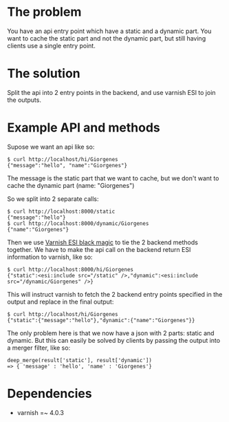 # The problem

You have an api entry point which have a static and a dynamic part.
You want to cache the static part and not the dynamic part, but still
having clients use a single entry point.

# The solution

Split the api into 2 entry points in the backend, and use varnish
ESI to join the outputs.

# Example API and methods

Supose we want an api like so:

    $ curl http://localhost/hi/Giorgenes
    {"message":"hello", "name":"Giorgenes"}

The message is the static part that we want to cache, but
we don't want to cache the dynamic part (name: "Giorgenes")

So we split into 2 separate calls:

    $ curl http://localhost:8000/static
    {"message":"hello"}
    $ curl http://localhost:8000/dynamic/Giorgenes
    {"name":"Giorgenes"}

Then we use [Varnish ESI black magic](https://www.varnish-cache.org/docs/4.0/users-guide/esi.html?highlight=esi_syntax)
to tie the 2 backend methods together. We have to make the api call on
the backend return ESI information to varnish, like so:

    $ curl http://localhost:8000/hi/Giorgenes
    {"static":<esi:include src="/static" />,"dynamic":<esi:include src="/dynamic/Giorgenes" />}

This will instruct varnish to fetch the 2 backend entry points specified
in the output and replace in the final output:

    $ curl http://localhost/hi/Giorgenes
    {"static":{"message":"hello"},"dynamic":{"name":"Giorgenes"}}

The only problem here is that we now have a json with 2 parts:
static and dynamic. But this can easily be solved by clients
by passing the output into a merger filter, like so:

    deep_merge(result['static'], result['dynamic'])
    => { 'message' : 'hello', 'name' : 'Giorgenes'}

# Dependencies

- varnish =~ 4.0.3
